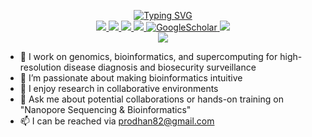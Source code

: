 <p align="center">
<a href="https://github.com/asadprodhan">
    <img src="https://readme-typing-svg.demolab.com?font=Georgia&size=18&duration=2000&pause=100&multiline=true&width=500&height=80&lines=Asad+Prodhan;Laboratory+Scientist+%7C+Adjunct+Senior+Lecturer+%7C+Mentor;Diagnostic+Bioinformatics+%7C+Data+Automation+%7C+HTS" alt="Typing SVG" />
</a>
<br/>

<a href="https://asadprodhan.github.io/">
    <img src="https://img.shields.io/badge/W-asadprodhan.github.io-red?style=flat-square">
</a>  
<a href="https://asadprodhan.github.io/files/Asad_Prodhan_CV_10-07-2023.pdf">
    <img src="https://img.shields.io/badge/PDF-CV-red?style=flat-square&logo=adobe">
</a>  
<a href="https://www.linkedin.com/in/asadprodhan/">
    <img src="https://img.shields.io/badge/-Linkedin-blue?style=flat-square&logo=linkedin">
</a>
<a href="mailto:prodhan.82@gmail.com">
    <img src="https://img.shields.io/badge/-Email-red?style=flat-square&logo=gmail&logoColor=white">
</a>
<a href='https://scholar.google.com.au/citations?user=ZQzQadIAAAAJ&hl=en' target="_blank">
    <img alt='GoogleScholar' src='https://img.shields.io/badge/Scholar-100000?style=flat&logo=GoogleScholar&logoColor=white&&color=0181FF'>
</a>
<a href="https://orcid.org/0000-0002-1320-3486">
    <img src="https://img.shields.io/badge/ORCID-orange?style=flat-square&logo=pypi&logoColor=white">
</a>


<br/> 

<!-- <a href="https://github.com/asadprodhan">
    <img src="https://github-readme-stats.vercel.app/api?username=asadprodhan&show_icons=true&count_private=true&show_icons=true&hide_border=true&hide_title=true&card_width=300px&hide_rank=true&bg_color=00000000&theme=dracula">
</a> -->

<a href="https://github.com/asadprodhan">
    <img src="https://github-stats-alpha.vercel.app/api?username=asadprodhan&cc=22272e&tc=37BCF6&ic=fff&bc=0000">
</a>

</p>

- 🔭 I work on genomics, bioinformatics, and supercomputing for high-resolution disease diagnosis and biosecurity surveillance
- 🌱 I’m passionate about making bioinformatics intuitive  
- 👯 I enjoy research in collaborative environments
- 💬 Ask me about potential collaborations or hands-on training on "Nanopore Sequencing & Bioinformatics" 
- 📫 I can be reached via prodhan82@gmail.com 

